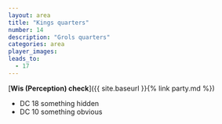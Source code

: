 ```yaml
---
layout: area
title: "Kings quarters"
number: 14
description: "Grols quarters"
categories: area
player_images:
leads_to:
  - 17
---
```



[**Wis (Perception) check**]({{ site.baseurl }}{% link party.md %})
* DC 18 something hidden
* DC 10 something obvious

